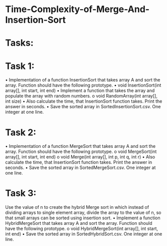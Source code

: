 # Time-Complexity-of-Merge-And-Insertion-Sort
# Tasks:
# Task 1:
• Implementation of a function InsertionSort that takes array A and sort the array. Function should
have the following prototype.
• void InsertionSort(int array[], int start, int end)
• Implement a function that takes the array and populate the array with random numbers.
o void RandomArray(int array[], int size)
• Also calculate the time, that InsertionSort function takes. Print the answer in seconds.
• Save the sorted array in SortedInsertionSort.csv. One integer at one line.
# Task 2:
• Implementation of a function MergeSort that takes array A and sort the array. Function should
have the following prototype.
o void MergeSort(int array[], int start, int end)
o void Merge(int array[], int p, int q, int r)
• Also calculate the time, that InsertionSort function takes. Print the answer in seconds.
• Save the sorted array in SortedMergeSort.csv. One integer at one line.
# Task 3:
Use the value of n to create the hybrid Merge sort in which instead of dividing arrays to single
element array, divide the array to the value of n, so that small arrays can be sorted using insertion
sort.
• Implement a function HybridMergeSort that takes array A and sort the array. Function
should have the following prototype.
o void HybridMergeSort(int array[], int start, int end)
• Save the sorted array in SortedHybridSort.csv. One integer at one line.
